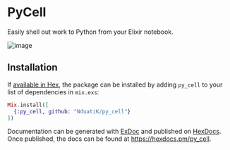 # PyCell

Easily shell out work to Python from your Elixir notebook.

![image](https://github.com/NduatiK/py_cell/assets/28830783/0d3b2336-bc69-4869-9567-24d999f7f72b)

## Installation

If [available in Hex](https://hex.pm/docs/publish), the package can be installed
by adding `py_cell` to your list of dependencies in `mix.exs`:

```elixir
Mix.install([
  {:py_cell, github: "NduatiK/py_cell"}
])
```

Documentation can be generated with [ExDoc](https://github.com/elixir-lang/ex_doc)
and published on [HexDocs](https://hexdocs.pm). Once published, the docs can
be found at <https://hexdocs.pm/py_cell>.

